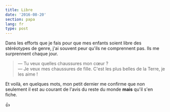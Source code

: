```yaml
---
title: Libre
date: '2016-08-20'
section: papa
lang: fr
type: post
---
```


Dans les efforts que je fais pour que mes enfants soient libre des stéréotypes de genre, j'ai souvent peur qu'ils ne comprennent pas. Ils me surprennent chaque jour.

<!-- more -->

> — Tu veux quelles chaussures mon cœur ?  
> — Je veux mes chaussures de fille. C'est les plus belles de la Terre, je les aime !

Et voilà, en quelques mots, mon petit dernier me confirme que non seulement il est au courant de l'avis du reste du monde **mais** qu'il s'en fiche.

:+1:
